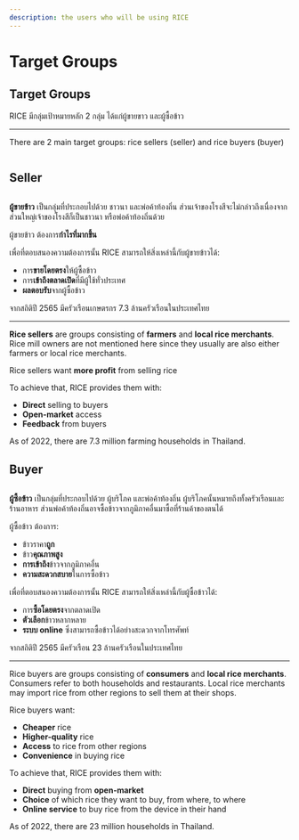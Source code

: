 ```yaml
---
description: the users who will be using RICE
---
```


# Target Groups

## Target Groups

RICE มีกลุ่มเป้าหมายหลัก 2 กลุ่ม ได้แก่ผู้ขายขาว และผู้ซื้อข้าว

***

There are 2 main target groups: rice sellers (seller) and rice buyers (buyer)

<figure><img src="../.gitbook/assets/RICE Progress Presentation #2.png" alt=""><figcaption></figcaption></figure>

## Seller

<figure><img src="../.gitbook/assets/RICE Progress Presentation #2 (1) (1).png" alt=""><figcaption></figcaption></figure>

**ผู้ขายข้าว** เป็นกลุ่มที่ประกอบไปด้วย ชาวนา และพ่อค้าท้องถิ่น ส่วนเจ้าของโรงสีจะไม่กล่าวถึงเนื่องจากส่วนใหญ่เจ้าของโรงสีก็เป็นชาวนา หรือพ่อค้าท้องถิ่นด้วย

ผู้ขายข้าว ต้องการ**กำไรที่มากขึ้น**

เพื่อที่ตอบสนองความต้องการนั้น RICE สามารถให้สิ่งเหล่านี้กับผู้ขายข้าวได้:

* การ**ขายโดยตรง**ให้ผู้ซื้อข้าว
* การ**เข้าถึงตลาดเปิด**ที่มีผู้ใช้ทั่วประเทศ
* **ผลตอบรับ**จากผู้ซื้อข้าว

จากสถิติปี 2565 มีครัวเรือนเกษตรกร 7.3 ล้านครัวเรือนในประเทศไทย

***

**Rice sellers** are groups consisting of **farmers** and **local rice merchants**. Rice mill owners are not mentioned here since they usually are also either farmers or local rice merchants.

Rice sellers want **more profit** from selling rice

To achieve that, RICE provides them with:&#x20;

* **Direct** selling to buyers
* **Open-market** access
* **Feedback** from buyers

As of 2022, there are 7.3 million farming households in Thailand.

## Buyer

<figure><img src="../.gitbook/assets/RICE Progress Presentation #2 (2).png" alt=""><figcaption></figcaption></figure>

**ผู้ซื้อข้าว** เป็นกลุ่มที่ประกอบไปด้วย ผู้บริโภค และพ่อค้าท้องถิ่น ผู้บริโภคนั้นหมายถึงทั้งครัวเรือนและร้านอาหาร ส่วนพ่อค้าท้องถิ่นอาจซื้อข้าวจากภูมิภาคอื่นมาซื้อที่ร้านค้าของตนได้

ผู้ซื้อข้าว ต้องการ:

* ข้าวราคา**ถูก**
* ข้าว**คุณภาพสูง**
* **การเข้าถึง**ข้าวจากภูมิภาคอื่น
* **ความสะดวกสบาย**ในการซื้อข้าว

เพื่อที่ตอบสนองความต้องการนั้น RICE สามารถให้สิ่งเหล่านี้กับผู้ซื้อข้าวได้:

* การ**ซื้อโดยตรง**จากตลาดเปิด
* **ตัวเลือก**ข้าวหลากหลาย
* **ระบบ online** ซึ่งสามารถซื้อข้าวได้อย่างสะดวกจากโทรศัพท์

จากสถิติปี 2565 มีครัวเรือน 23 ล้านครัวเรือนในประเทศไทย

***

Rice buyers are groups consisting of **consumers** and **local rice merchants**. Consumers refer to both households and restaurants. Local rice merchants may import rice from other regions to sell them at their shops.

Rice buyers want:

* **Cheaper** rice
* **Higher-quality** rice
* **Access** to rice from other regions
* **Convenience** in buying rice

To achieve that, RICE provides them with:&#x20;

* **Direct** buying from **open-market**
* **Choice** of which rice they want to buy, from where, to where
* **Online service** to buy rice from the device in their hand

As of 2022, there are 23 million households in Thailand.









